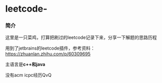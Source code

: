 # leetcode-

### 简介

这里是一只菜鸡，打算把刷过的leetcode记录下来，分享一下解题的思路历程

用到了jetbrains的leetcode插件，参考资料：https://zhuanlan.zhihu.com/p/60309695

主语言是**c++**和**java**

没有acm icpc经历QvQ